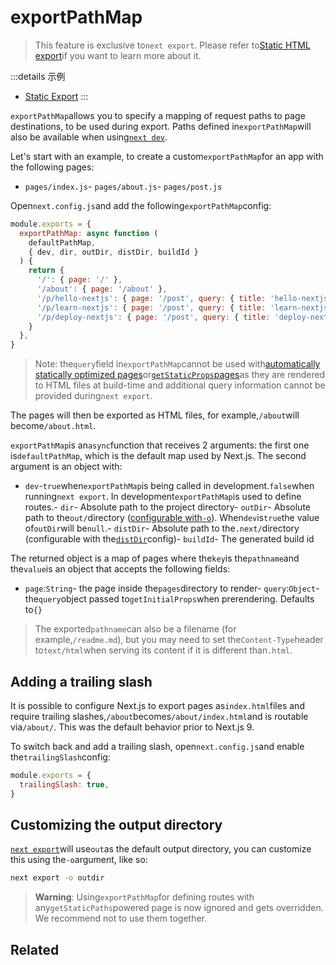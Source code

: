 # exportPathMap

> This feature is exclusive to`next export`. Please refer to[Static HTML export](/docs/guide/advanced-features/static-html-export)if you want to learn more about it.

:::details 示例
- [Static Export](https://github.com/vercel/next.js/tree/canary/examples/with-static-export)
:::

`exportPathMap`allows you to specify a mapping of request paths to page destinations, to be used during export. Paths defined in`exportPathMap`will also be available when using[`next dev`](/docs/guide/api-reference/cli#development).

Let's start with an example, to create a custom`exportPathMap`for an app with the following pages:

- `pages/index.js`- `pages/about.js`- `pages/post.js`

Open`next.config.js`and add the following`exportPathMap`config:

```js
module.exports = {
  exportPathMap: async function (
    defaultPathMap,
    { dev, dir, outDir, distDir, buildId }
  ) {
    return {
      '/': { page: '/' },
      '/about': { page: '/about' },
      '/p/hello-nextjs': { page: '/post', query: { title: 'hello-nextjs' } },
      '/p/learn-nextjs': { page: '/post', query: { title: 'learn-nextjs' } },
      '/p/deploy-nextjs': { page: '/post', query: { title: 'deploy-nextjs' } },
    }
  },
}

```

> Note: the`query`field in`exportPathMap`cannot be used with[automatically statically optimized pages](/docs/guide/advanced-features/automatic-static-optimization)or[`getStaticProps`pages](/docs/guide/basic-features/data-fetching/get-static-props)as they are rendered to HTML files at build-time and additional query information cannot be provided during`next export`.

The pages will then be exported as HTML files, for example,`/about`will become`/about.html`.

`exportPathMap`is an`async`function that receives 2 arguments: the first one is`defaultPathMap`, which is the default map used by Next.js. The second argument is an object with:

- `dev`-`true`when`exportPathMap`is being called in development.`false`when running`next export`. In development`exportPathMap`is used to define routes.- `dir`- Absolute path to the project directory- `outDir`- Absolute path to the`out/`directory ([configurable with`-o`](#customizing-the-output-directory)). When`dev`is`true`the value of`outDir`will be`null`.- `distDir`- Absolute path to the`.next/`directory (configurable with the[`distDir`](/docs/guide/api-reference/next.config.js/setting-a-custom-build-directory)config)- `buildId`- The generated build id

The returned object is a map of pages where the`key`is the`pathname`and the`value`is an object that accepts the following fields:

- `page`:`String`- the page inside the`pages`directory to render- `query`:`Object`- the`query`object passed to`getInitialProps`when prerendering. Defaults to`{}`

> The exported`pathname`can also be a filename (for example,`/readme.md`), but you may need to set the`Content-Type`header to`text/html`when serving its content if it is different than`.html`.

## Adding a trailing slash

It is possible to configure Next.js to export pages as`index.html`files and require trailing slashes,`/about`becomes`/about/index.html`and is routable via`/about/`. This was the default behavior prior to Next.js 9.

To switch back and add a trailing slash, open`next.config.js`and enable the`trailingSlash`config:

```js
module.exports = {
  trailingSlash: true,
}

```

## Customizing the output directory

[`next export`](/docs/guide/advanced-features/static-html-export#how-to-use-it)will use`out`as the default output directory, you can customize this using the`-o`argument, like so:

```bash
next export -o outdir

```

> **Warning**: Using`exportPathMap`for defining routes with any`getStaticPaths`powered page is now ignored and gets overridden. We recommend not to use them together.

## Related




